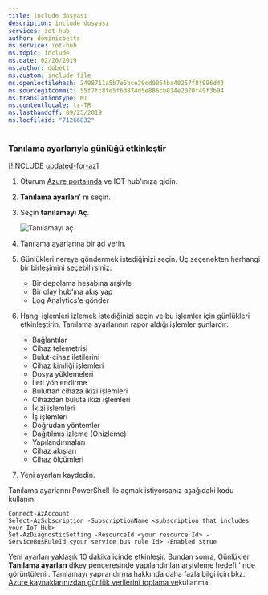 ```yaml
---
title: include dosyası
description: include dosyası
services: iot-hub
author: dominicbetts
ms.service: iot-hub
ms.topic: include
ms.date: 02/20/2019
ms.author: dobett
ms.custom: include file
ms.openlocfilehash: 2498711a5b7e5bce29cd0054ba40257f8f996d43
ms.sourcegitcommit: 55f7fc8fe5f6d874d5e886cb014e2070f49f3b94
ms.translationtype: MT
ms.contentlocale: tr-TR
ms.lasthandoff: 09/25/2019
ms.locfileid: "71266832"
---
```

### <a name="enable-logging-with-diagnostics-settings"></a>Tanılama ayarlarıyla günlüğü etkinleştir

[!INCLUDE [updated-for-az](./updated-for-az.md)]

1. Oturum [Azure portalında](https://portal.azure.com) ve IOT hub'ınıza gidin.

2. **Tanılama ayarları**' nı seçin.

3. Seçin **tanılamayı Aç**.

   ![Tanılamayı aç](./media/iot-hub-diagnostics-settings/turnondiagnostics.png)

4. Tanılama ayarlarına bir ad verin.

5. Günlükleri nereye göndermek istediğinizi seçin. Üç seçenekten herhangi bir birleşimini seçebilirsiniz:

   * Bir depolama hesabına arşivle
   * Bir olay hub'ına akış yap
   * Log Analytics'e gönder

6. Hangi işlemleri izlemek istediğinizi seçin ve bu işlemler için günlükleri etkinleştirin. Tanılama ayarlarının rapor aldığı işlemler şunlardır:

   * Bağlantılar
   * Cihaz telemetrisi
   * Bulut-cihaz iletilerini
   * Cihaz kimliği işlemleri
   * Dosya yüklemeleri
   * İleti yönlendirme
   * Buluttan cihaza ikizi işlemleri
   * Cihazdan buluta ikizi işlemleri
   * İkizi işlemleri
   * İş işlemleri
   * Doğrudan yöntemler  
   * Dağıtılmış izleme (Önizleme)
   * Yapılandırmaları
   * Cihaz akışları
   * Cihaz ölçümleri

6. Yeni ayarları kaydedin. 

Tanılama ayarlarını PowerShell ile açmak istiyorsanız aşağıdaki kodu kullanın:

```azurepowershell
Connect-AzAccount
Select-AzSubscription -SubscriptionName <subscription that includes your IoT Hub>
Set-AzDiagnosticSetting -ResourceId <your resource Id> -ServiceBusRuleId <your service bus rule Id> -Enabled $true
```

Yeni ayarları yaklaşık 10 dakika içinde etkinleşir. Bundan sonra, Günlükler **Tanılama ayarları** dikey penceresinde yapılandırılan arşivleme hedefi ' nde görüntülenir. Tanılamayı yapılandırma hakkında daha fazla bilgi için bkz. [Azure kaynaklarınızdan günlük verilerini toplama ve](../articles/azure-monitor/platform/resource-logs-overview.md)kullanma.

